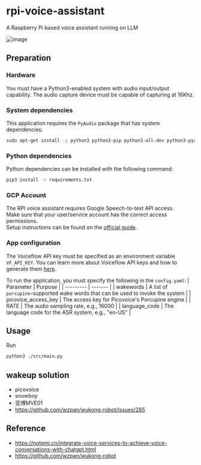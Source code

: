 # rpi-voice-assistant
A Raspberry Pi based voice assistant running on LLM 

![image](img/Rpi_assistant.jpg)

## Preparation

### Hardware
You must have a Python3-enabled system with audio input/output capability. 
The audio capture device must be capable of capturing at 16Khz. 

### System dependencies
This application requires the `PyAudio` package that has system dependencies: 
```bash
sudo apt-get install -y python3 python3-pip python3-all-dev python3-pyaudio portaudio19-dev libsndfile1 mpg123
```

### Python dependencies
Python dependencies can be installed with the following command: 
```bash
pip3 install -r requirements.txt
```

### GCP Account
The RPI voice assistant requires Google Speech-to-text API access.  
Make sure that your user/service account has the correct access permissions.  
Setup instructions can be found on the [official guide](https://cloud.google.com/speech-to-text/docs/libraries).

### App configuration
The Voiceflow API key must be specified as an environment variable `VF_API_KEY`. You can learn more about Voiceflow API keys and how to generate them [here](https://www.voiceflow.com/blog/voiceflow-api).  

To run the application, you must specify the following in the `config.yaml`: 
| Parameter | Purpose |
| --------- | ------- |
| wakewords | A list of `porcupine`-supported wake words that can be used to invoke the system |
| picovice_access_key | The access key for Picovoice's Porcupine engine |
| RATE | The audio sampling rate, e.g., 16000 |
| language_code | The language code for the ASR system, e.g., "en-US" |

## Usage
Run 
```bash
python3 ./src/main.py
```


## wakeup solution
- picovoice
- snowboy
- 亚博MVE01
- https://github.com/wzpan/wukong-robot/issues/285


## Reference
- https://notemi.cn/integrate-voice-services-to-achieve-voice-conversations-with-chatgpt.html
- https://github.com/wzpan/wukong-robot